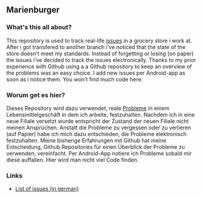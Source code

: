 ## Marienburger

### What's this all about?

This repository is used to track real-life [issues](https://github.com/Chelyocarpus/Marienburg/issues) in a grocery store i work at.
After i got transfered to another branch i've noticed that the state of the store doesn't meet my standards. Instead of forgetting or losing (on paper) the issues i've decided to track the issues electronically. Thanks to my prior experience with Github using a a Github repository to keep an overview of the problems was an easy choice. I add new issues per Android-app as soon as i notice them. You won't find much code here.

### Worum get es hier?

Dieses Repository wird dazu verwendet, reale [Probleme](https://github.com/Chelyocarpus/Marienburg/issues) in einem Lebensmittelgeschäft in dem ich arbeite, festzuhalten.
Nachdem ich in eine neue Filiale versetzt wurde entspricht der Zustand der neuen Filiale nicht meinen Ansprüchen. Anstatt die Probleme zu vergessen oder zu verlieren (auf Papier) habe ich mich dazu entschieden, die Probleme elektronisch festzuhalten. Meine bisherige Erfahrungen mit Github hat meine Entscheidung, Github Repositories für einen Überblick der Probleme zu verwenden, vereinfacht. Per Android-App notiere ich Probleme sobald mir diese auffallen. Hier wird man nicht viel Code finden.

### Links

 * [List of issues (in german)](https://github.com/Chelyocarpus/Marienburger/issues)
